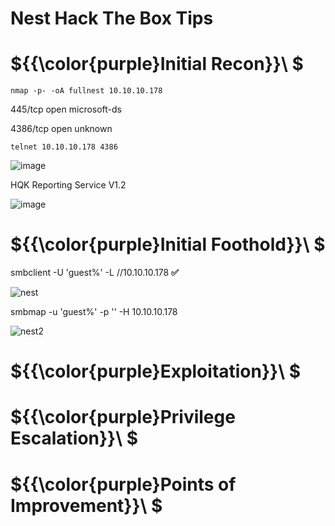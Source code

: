 # Nest Hack The Box Tips

# ${{\color{purple}Initial Recon}}\ $

``nmap -p- -oA fullnest 10.10.10.178``

445/tcp  open  microsoft-ds

4386/tcp open  unknown


``telnet 10.10.10.178 4386``

![image](https://user-images.githubusercontent.com/123066149/219978019-3bb70e9b-0f76-4ca8-8b82-0b4edb6179f5.png)


HQK Reporting Service V1.2

![image](https://user-images.githubusercontent.com/123066149/219978012-ef2de3c1-ee16-4f12-a81d-e5d1c908e88e.png)

# ${{\color{purple}Initial Foothold}}\ $

smbclient -U 'guest%' -L //10.10.10.178  **:white_check_mark:**

![nest](https://user-images.githubusercontent.com/123066149/219977952-10bf82e2-17dd-4847-9662-7c0574cb3f03.PNG)

smbmap -u 'guest%' -p '' -H 10.10.10.178

![nest2](https://user-images.githubusercontent.com/123066149/219977955-11587394-53bb-4003-96db-4444483d1f9e.PNG)


# ${{\color{purple}Exploitation}}\ $ 

# ${{\color{purple}Privilege Escalation}}\ $

# ${{\color{purple}Points of Improvement}}\ $
